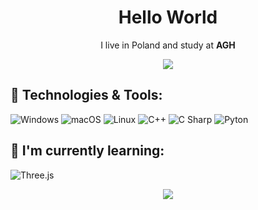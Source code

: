 <h1 align='center'> Hello World </h1>

<p align='center'>
  I live in Poland and study at <b>AGH</b>
</p>

<p align="center">
  <img src="https://visitor-badge.glitch.me/badge?page_id=patrykmurzyn.visitor-badge" />
</p>

## 🔧 Technologies & Tools:

![Windows](https://img.shields.io/badge/-windows-0078d4?logo=microsoft&logoColor=white&style=for-the-badge)
![macOS](https://img.shields.io/badge/-macOS-black?logo=apple&logoColor=white&style=for-the-badge)
![Linux](https://img.shields.io/badge/-linux-dd4814?logo=linux&logoColor=white&style=for-the-badge)
![C++](https://img.shields.io/badge/-c++-black?logo=c%2B%2B&style=for-the-badge)
![C Sharp](https://img.shields.io/badge/-CSharp-black?logo=C+Sharp&style=for-the-badge)
![Pyton](https://img.shields.io/badge/-python-black?logo=python&logoColor=white&style=for-the-badge)



## 🌱 I'm currently learning: 

![Three.js](https://img.shields.io/badge/-Three.js-white?logo=Three.js&logoColor=black&style=for-the-badge)


<p align="center">
<img src="https://github-readme-stats.vercel.app/api/top-langs/?username=patrykmurzyn&theme=dark&hide_border=true&include_all_commits=false&count_private=false&layout=compact" />
</p>
